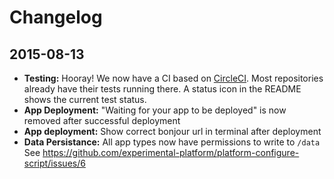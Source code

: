 # Changelog

## 2015-08-13

* **Testing:** Hooray! We now have a CI based on [CircleCI](https://circleci.com/). Most repositories already have their tests running there. A status icon in the README shows the current test status. 
* **App Deployment:** "Waiting for your app to be deployed" is now removed after successful deployment
* **App deployment:** Show correct bonjour url in terminal after deployment
* **Data Persistance:** All app types now have permissions to write to ``/data`` See https://github.com/experimental-platform/platform-configure-script/issues/6